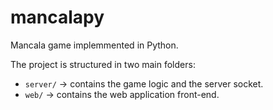 # mancalapy

Mancala game implemmented in Python.

The project is structured in two main folders:
* `server/` -> contains the game logic and the server socket.
* `web/` -> contains the web application front-end.

